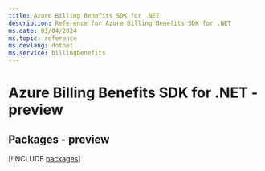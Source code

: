 ```yaml
---
title: Azure Billing Benefits SDK for .NET
description: Reference for Azure Billing Benefits SDK for .NET
ms.date: 03/04/2024
ms.topic: reference
ms.devlang: dotnet
ms.service: billingbenefits
---
```

# Azure Billing Benefits SDK for .NET - preview
## Packages - preview
[!INCLUDE [packages](billing-benefits-index.md)]